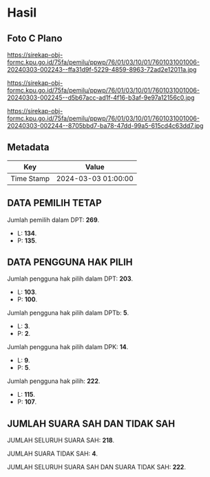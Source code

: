 # Hasil

## Foto C Plano

https://sirekap-obj-formc.kpu.go.id/75fa/pemilu/ppwp/76/01/03/10/01/7601031001006-20240303-002243--ffa31d9f-5229-4859-8963-72ad2e12011a.jpg

https://sirekap-obj-formc.kpu.go.id/75fa/pemilu/ppwp/76/01/03/10/01/7601031001006-20240303-002245--d5b67acc-ad1f-4f16-b3af-9e97a12156c0.jpg

https://sirekap-obj-formc.kpu.go.id/75fa/pemilu/ppwp/76/01/03/10/01/7601031001006-20240303-002244--8705bbd7-ba78-47dd-99a5-615cd4c63dd7.jpg


## Metadata

| Key        | Value               |
| ---------- | ------------------- |
| Time Stamp | 2024-03-03 01:00:00 |


## DATA PEMILIH TETAP

Jumlah pemilih dalam DPT: **269**.
 * L: **134**.
 * P: **135**.

## DATA PENGGUNA HAK PILIH

Jumlah pengguna hak pilih dalam DPT: **203**.
 * L: **103**.
 * P: **100**.

Jumlah pengguna hak pilih dalam DPTb: **5**.
 * L: **3**.
 * P: **2**.

Jumlah pengguna hak pilih dalam DPK: **14**.
 * L: **9**.
 * P: **5**.

Jumlah pengguna hak pilih: **222**.
 * L: **115**.
 * P: **107**.

## JUMLAH SUARA SAH DAN TIDAK SAH

JUMLAH SELURUH SUARA SAH: **218**.

JUMLAH SUARA TIDAK SAH: **4**.

JUMLAH SELURUH SUARA SAH DAN SUARA TIDAK SAH: **222**.


